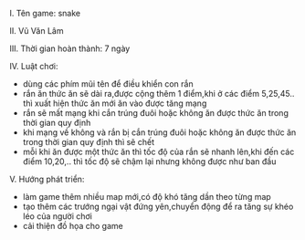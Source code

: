 
I. Tên game: snake

II. Vũ Văn Lâm

III. Thời gian hoàn thành: 7 ngày

IV. Luật chơi:
- dùng các phím mũi tên để điều khiển con rắn
- rắn ăn thức ăn sẽ dài ra,được cộng thêm 1 điểm,khi ở các điểm 5,25,45.. thì xuất hiện thức ăn mới ăn vào được tăng mạng
- rắn sẽ mất mạng khi cắn trúng đuôi hoặc không ăn được thức ăn trong thời gian quy định
- khi mạng về không và rắn bị cắn trúng đuôi hoặc không ăn được thức ăn trong thời gian quy định thì sẽ chết
- mỗi khi ăn được một thức ăn thì tốc độ của rắn sẽ nhanh lên,khi đến các điểm 10,20,.. thì tốc độ sẽ chậm lại nhưng không được như  ban đầu

V. Hướng phát triển:
- làm game thêm nhiều map mới,có độ khó tăng dần theo từng map
- tạo thêm các trướng ngại vật đứng yên,chuyển động để ra tăng sự khéo léo của người chơi
- cải thiện đồ họa cho game
